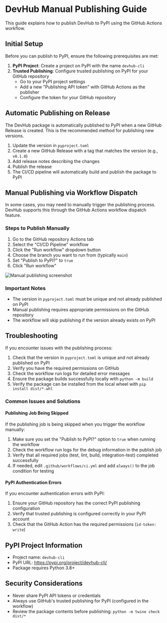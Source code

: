 # DevHub Manual Publishing Guide

This guide explains how to publish DevHub to PyPI using the GitHub Actions workflow.

## Initial Setup

Before you can publish to PyPI, ensure the following prerequisites are met:

1. **PyPI Project**: Create a project on PyPI with the name `devhub-cli`
2. **Trusted Publishing**: Configure trusted publishing on PyPI for your GitHub repository
   - Go to your PyPI project settings
   - Add a new "Publishing API token" with GitHub Actions as the publisher
   - Configure the token for your GitHub repository

## Automatic Publishing on Release

The DevHub package is automatically published to PyPI when a new GitHub Release is created. This is the recommended method for publishing new versions.

1. Update the version in `pyproject.toml`
2. Create a new GitHub Release with a tag that matches the version (e.g., `v0.1.0`)
3. Add release notes describing the changes
4. Publish the release
5. The CI/CD pipeline will automatically build and publish the package to PyPI

## Manual Publishing via Workflow Dispatch

In some cases, you may need to manually trigger the publishing process. DevHub supports this through the GitHub Actions workflow dispatch feature.

### Steps to Publish Manually

1. Go to the GitHub repository Actions tab
2. Select the "CI/CD Pipeline" workflow
3. Click the "Run workflow" dropdown button
4. Choose the branch you want to run from (typically `main`)
5. Set "Publish to PyPI?" to `true`
6. Click "Run workflow"

![Manual publishing screenshot](docs/docs/assets/images/manual-publishing.png)

### Important Notes

- The version in `pyproject.toml` must be unique and not already published on PyPI
- Manual publishing requires appropriate permissions on the GitHub repository
- The workflow will skip publishing if the version already exists on PyPI

## Troubleshooting

If you encounter issues with the publishing process:

1. Check that the version in `pyproject.toml` is unique and not already published on PyPI
2. Verify you have the required permissions on GitHub
3. Check the workflow run logs for detailed error messages
4. Ensure the package builds successfully locally with `python -m build`
5. Verify the package can be installed from the local wheel with `pip install dist/*.whl`

### Common Issues and Solutions

#### Publishing Job Being Skipped

If the publishing job is being skipped when you trigger the workflow manually:

1. Make sure you set the "Publish to PyPI?" option to `true` when running the workflow
2. Check the workflow run logs for the debug information in the publish job
3. Verify that all required jobs (test, lint, build, integration-test) completed successfully
4. If needed, edit `.github/workflows/ci.yml` and add `always()` to the job condition for testing

#### PyPI Authentication Errors

If you encounter authentication errors with PyPI:

1. Ensure your GitHub repository has the correct PyPI publishing configuration
2. Verify that trusted publishing is configured correctly in your PyPI account
3. Check that the GitHub Action has the required permissions (`id-token: write`)

## PyPI Project Information

- Project name: `devhub-cli`
- PyPI URL: https://pypi.org/project/devhub-cli/
- Package requires Python 3.8+

## Security Considerations

- Never share PyPI API tokens or credentials
- Always use GitHub's trusted publishing for PyPI (configured in the workflow)
- Review the package contents before publishing: `python -m twine check dist/*`
